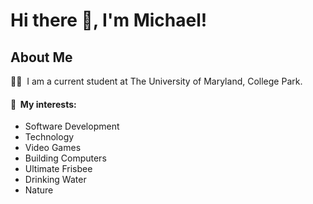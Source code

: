 # Hi there 👋, I'm Michael!

## About Me
👨‍🎓 &nbsp;I am a current student at The University of Maryland, College Park.
<div align="center">
  
</div>


#### 💚 &nbsp;My interests:

* Software Development
* Technology
* Video Games
* Building Computers
* Ultimate Frisbee
* Drinking Water
* Nature
